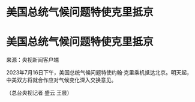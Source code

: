 # 美国总统气候问题特使克里抵京

# 美国总统气候问题特使克里抵京

来源：央视新闻客户端

2023年7月16日下午，美国总统气候问题特使约翰·克里乘机抵达北京。明天起，中美双方将就合作应对气候变化深入交换意见。

（总台央视记者 盛云 王晨）


